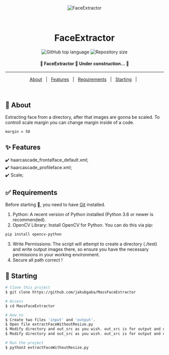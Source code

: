 <div align="center" id="top"> 
  <img src="./.github/app.gif" alt="FaceExtractor" />

  &#xa0;

  <!-- <a href="https://faceextractor.netlify.app">Demo</a> -->
</div>

<h1 align="center">FaceExtractor</h1>

<p align="center">
  <img alt="GitHub top language" src="https://img.shields.io/github/languages/top/jakubgaba/MassFaceExtractor?color=56BEB8">

  <img alt="Repository size" src="https://img.shields.io/github/repo-size/jakubgaba/MassFaceExtractor?color=56BEB8">

  <!-- <img alt="Github issues" src="https://img.shields.io/github/issues/{{YOUR_GITHUB_USERNAME}}/faceextractor?color=56BEB8" /> -->

  <!-- <img alt="Github forks" src="https://img.shields.io/github/forks/{{YOUR_GITHUB_USERNAME}}/faceextractor?color=56BEB8" /> -->

  <!-- <img alt="Github stars" src="https://img.shields.io/github/stars/{{YOUR_GITHUB_USERNAME}}/faceextractor?color=56BEB8" /> -->
</p>



<h4 align="center"> 
	🚧  FaceExtractor 🚀 Under construction...  🚧
</h4> 

<hr>

<p align="center">
  <a href="#dart-about">About</a> &#xa0; | &#xa0; 
  <a href="#sparkles-features">Features</a> &#xa0; | &#xa0;
  <a href="#white_check_mark-requirements">Requirements</a> &#xa0; | &#xa0;
  <a href="#checkered_flag-starting">Starting</a> &#xa0; | &#xa0;
</p>

<br>

## :dart: About ##

Extracting face from a directory, after that images are gonna be scaled. To controll scale margin you can change margin inside of a code.
```bash
margin = 50
```

## :sparkles: Features ##

:heavy_check_mark: haarcascade_frontalface_default.xml;\
:heavy_check_mark: haarcascade_profileface.xml;\
:heavy_check_mark: Scale;
## :white_check_mark: Requirements ##

Before starting :checkered_flag:, you need to have [Git](https://git-scm.com) installed.
1. Python: A recent version of Python installed (Python 3.6 or newer is recommended).
2. OpenCV Library: Install OpenCV for Python. You can do this via pip:
```bash
pip install opencv-python
```
3. Write Permissions: The script will attempt to create a directory (./test) and write output images there, so ensure you have the necessary permissions in your working environment.
4. Secure all path correct !

## :checkered_flag: Starting ##

```bash
# Clone this project
$ git clone https://github.com/jakubgaba/MassFaceExtractor

# Access
$ cd MassFaceExtractor

# How to
$ Create two files 'input' and 'output'.
$ Open file extractFaceWithoutResize.py 
$ Modify directory and out_src as you wish. out_src is for output and directory is for input, where are you images stored.
$ Modify directory and out_src as you wish. out_src is for output and directory is for input, where are you images stored.

# Run the project
$ python3 extractFaceWithoutResize.py

